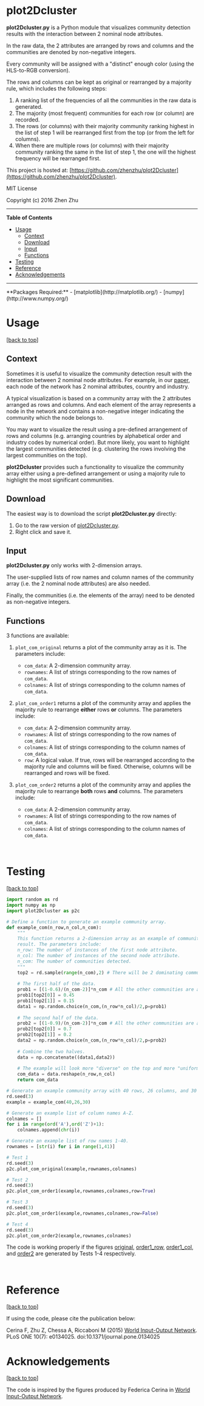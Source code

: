 # plot2Dcluster

**plot2Dcluster.py** is a Python module that visualizes community detection results with the 
interaction between 2 nominal node attributes. 

In the raw data, the 2 attributes are arranged by rows and columns and the 
communities are denoted by non-negative integers. 

Every community will be assigned with a "distinct" enough color (using the 
HLS-to-RGB conversion). 

The rows and columns can be kept as original or rearranged by a majority
rule, which includes the following steps:

1. A ranking list of the frequencies of all the communities in the raw 
data is generated. 
2. The majority (most frequent) communities for each row (or column) are 
recorded.
3. The rows (or columns) with their majority community ranking highest 
in the list of step 1 will be rearranged first from the top (or from the 
left for columns). 
4. When there are multiple rows (or columns) with their majority
    community ranking the same in the list of step 1, the one will the 
	highest
    frequency will be rearranged first. 

This project is hosted at: [https://github.com/zhenzhu/plot2Dcluster](https://github.com/zhenzhu/plot2Dcluster).

MIT License

Copyright (c) 2016 Zhen Zhu

<hr>

**Table of Contents**
- [Usage](#usage)
	- [Context](#context)
	- [Download](#download)
	- [Input](#input)
	- [Functions](#functions)
- [Testing](#testing)
- [Reference](#reference)
- [Acknowledgements](#acknowledgements)

<hr>
**Packages Required:**
- [matplotlib](http://matplotlib.org/)
- [numpy](http://www.numpy.org/)

<br>

# Usage
[[back to top](#plot2Dcluster)]

## Context
Sometimes it is useful to visualize the community detection result with 
the interaction between 2 nominal node attributes. 
For example, in our [paper](http://journals.plos.org/plosone/article?id=10.1371/journal.pone.0134025), each node of the network has 2 nominal
attributes, country and industry. 

A typical visualization is based on a community array with the 2 attributes
arranged as rows and columns. And each element of the array represents a
node in the network and contains a
non-negative integer indicating the community which the node
belongs to. 

You may want to visualize the result using a pre-defined arrangement of
rows and columns (e.g. arranging countries by alphabetical order and 
industry codes by numerical order). But more likely, you want to highlight
the largest communities detected (e.g. clustering the rows involving the
largest communities on the top). 

**plot2Dcluster** provides such a functionality to visualize the community
array either using a pre-defined arrangement or using a majority rule to
highlight the most significant communities. 

## Download
The easiest way is to download the script **plot2Dcluster.py** directly:

1. Go to the raw version of [plot2Dcluster.py](https://raw.githubusercontent.com/zhenzhu/plot2Dcluster/master/plot2Dcluster.py).
2. Right click and save it. 

## Input

**plot2Dcluster.py** only works with 2-dimension arrays.

The user-supplied lists of row names and column names of the community
array (i.e. the 2 nominal node attributes) are also needed.

Finally, the communities (i.e. the elements of the array) need to be
denoted as non-negative integers. 


## Functions

3 functions are available:

1. `plot_com_original` returns a plot of the community array as it is. The parameters
    include:
    * `com_data`: A 2-dimension community array. 
    * `rownames`: A list of strings corresponding to the row names of `com_data`.
    * `colnames`: A list of strings corresponding to the column names of `com_data`.

2. `plot_com_order1` returns a plot of the community array and applies the majority
    rule to rearrange **either** rows **or** columns. The parameters include:
    * `com_data`: A 2-dimension community array.
    * `rownames`: A list of strings corresponding to the row names of `com_data`.
    * `colnames`: A list of strings corresponding to the column names of `com_data`.
    * `row`: A logical value. If true, rows will be rearranged according to
    the majority rule and columns will be fixed. Otherwise, columns will
    be rearranged and rows will be fixed. 

3. `plot_com_order2` returns a plot of the community array and applies the majority
    rule to rearrange **both** rows **and** columns. The parameters include:
    * `com_data`: A 2-dimension community array.
    * `rownames`: A list of strings corresponding to the row names of `com_data`.
    * `colnames`: A list of strings corresponding to the column names of `com_data`.


<br>

# Testing
[[back to top](#plot2Dcluster)]


```python
import random as rd
import numpy as np
import plot2Dcluster as p2c

# Define a function to generate an example community array.
def example_com(n_row,n_col,n_com):
    """
    This function returns a 2-dimension array as an example of community detection
    result. The parameters include:
    n_row: The number of instances of the first node attribute.
    n_col: The number of instances of the second node attribute.
    n_com: The number of communities detected.
    """
    top2 = rd.sample(range(n_com),2) # There will be 2 dominating communities detected.
    
    # The first half of the data.
    prob1 = [(1-0.6)/(n_com-2)]*n_com # All the other communities are assigned with the same probability.
    prob1[top2[0]] = 0.45
    prob1[top2[1]] = 0.15
    data1 = np.random.choice(n_com,(n_row*n_col)/2,p=prob1)
    
    # The second half of the data.
    prob2 = [(1-0.9)/(n_com-2)]*n_com # All the other communities are assigned with the same probability.
    prob2[top2[0]] = 0.7
    prob2[top2[1]] = 0.2
    data2 = np.random.choice(n_com,(n_row*n_col)/2,p=prob2)
    
    # Combine the two halves.
    data = np.concatenate((data1,data2))
    
    # The example will look more "diverse" on the top and more "uniform" on the bottom.
    com_data = data.reshape(n_row,n_col)
    return com_data

# Generate an example community array with 40 rows, 26 columns, and 30 communities.
rd.seed(3)
example = example_com(40,26,30)

# Generate an example list of column names A-Z.
colnames = []
for i in range(ord('A'),ord('Z')+1):
    colnames.append(chr(i))

# Generate an example list of row names 1-40.
rownames = [str(i) for i in range(1,41)]

# Test 1
rd.seed(3)
p2c.plot_com_original(example,rownames,colnames)

# Test 2
rd.seed(3)
p2c.plot_com_order1(example,rownames,colnames,row=True)

# Test 3
rd.seed(3)
p2c.plot_com_order1(example,rownames,colnames,row=False)

# Test 4
rd.seed(3)
p2c.plot_com_order2(example,rownames,colnames)
```

The code is working properly if the figures [original](https://github.com/zhenzhu/plot2Dcluster/blob/master/examples/original.png), 
[order1_row](https://github.com/zhenzhu/plot2Dcluster/blob/master/examples/order1_row.png), 
[order1_col](https://github.com/zhenzhu/plot2Dcluster/blob/master/examples/order1_col.png), 
and [order2](https://github.com/zhenzhu/plot2Dcluster/blob/master/examples/order2.png) are generated by Tests 1-4 respectively.


<br>

# Reference
[[back to top](#plot2Dcluster)]

If using the code, please cite the publication below:

Cerina F, Zhu Z, Chessa A, Riccaboni M (2015)
[World Input-Output Network](http://journals.plos.org/plosone/article?id=10.1371/journal.pone.0134025). 
PLoS ONE 10(7): e0134025. doi:10.1371/journal.pone.0134025

# Acknowledgements
[[back to top](#plot2Dcluster)]

The code is inspired by the figures produced by Federica Cerina in [World Input-Output Network](http://journals.plos.org/plosone/article?id=10.1371/journal.pone.0134025).
